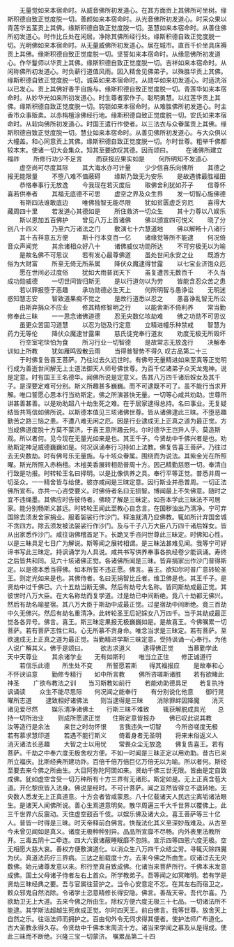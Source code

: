 <!-- { "loadSidebar": true } -->
　　无量觉如来本宿命时。从威音佛所初发道心。在其方面贡上其佛所可坐树。缘斯积德自致正觉度脱一切。善颜如来本宿命时。从光音佛所初发道心。时采众果以青莲华五茎贡上其佛。缘斯积德自致正觉度脱一切。圣慧如来本宿命时。从善住佛所初发道心。时作比丘处在闲居。净除其佛所经行处。缘斯积德自致正觉度脱一切。光明佛如来本宿命时。从无量威佛所初发道心。居在城市。直百千价坐具床褥贡上其佛。缘斯积德自致正觉度脱一切。坚誓如来本宿命时。从缘思佛所初发道心。作华鬘师以华贡上其佛。缘斯积德自致正觉度脱一切。吉祥如来本宿命时。从闲称佛所初发道心。时负薪行道值风雨。因入精舍见佛弟子。以殊胜华贡上其佛。缘斯积德自致正觉度脱一切。诚英如来本宿命时。从勋华如来初发道心。时适洗浴以已发心。贡上其佛好香手自施与。缘斯积德自致正觉度脱一切。青莲华如来本宿命时。从妙华光如来所初发道心。时生尊者家作子。聪明勇慧。以红莲华贡上其佛。缘斯积德自致正觉度脱一切。钩锁如来本宿命时。从难胜佛所初发道心。时主香市众事贩卖。以赤栴檀涂佛经行地。缘斯积德自致正觉度脱一切。安氏如来本宿命时。从软向佛所初发道心。时国王遣行作使者。以三法衣与众眷属贡上其佛。缘斯积德自致正觉度脱一切。慧业如来本宿命时。从善见佛所初发道心。与大众俱以大幢盖。和心同意贡上其佛。缘斯积德自致正觉度脱一切。尔时世尊。粗举千佛都较本末。使诸一切大会集众。知其至要欲叹其德。因而颂曰。
　　在诸佛所建立福祚
　　所修行功少不足言
　　而获报应果实如是
　　何所明知不发道心
　　虚空尚可尽度其际
　　其大海水亦可计量
　　少少信喜乐向佛所
　　其德之报无能限量
　　不堕八难不值蔽碍
　　缘斯乃致无为安乐
　　是故遇佛最胜福田
　　恭恪奉事行无放逸
　　今我现在若灭度后
　　取佛舍利犹如芥子
　　信尊怀喜若供奉者
　　其福无底德不可思
　　虚空之界及众生界
　　发一切智心施佛德
　　有斯四法谁敢底边
　　唯佛独智无能尽限
　　犹如贫匮虚乏穷厄
　　喜得大藏周四十里
　　若发道心其德如是
　　所住救济一切众生
　　其十力尊以八娱乐
　　斯以恩加五百佛护
　　曾见八万上首诸佛
　　佛以颁宣四可悦义
　　晓了分别八十四义
　　乃至六万诸法之门
　　敷演七十六慧道地
　　佛以解畅十八诸行
　　其十吉祥意五方便
　　斯十行本变百一亿
　　诸缘觉等所不能逮
　　何况倚音众声闻党
　　其余诸相众好八十
　　诸佛威仪功勋所达
　　不可穷极无以为喻
　　是故名佛不可思议
　　若有发心最尊佛道
　　虽处世间永安之业
　　既游方俗为大财富
　　所至无倚无所系属
　　降伏众魔逮得甘露
　　以七宝业济饱众厄
　　愿在世间必过度俗
　　犹如大雨普润天下
　　虽复遭苦无数百千
　　不久当成功勋威德
　　一切世间皆归斯无
　　是以行道勿以为劳
　　皆能含忍众苦之患
　　若以罪报堕于恶趣
　　承功勋德必生天上
　　何所明智与愚诤讼
　　无明迷惑知慧志安
　　智致道果痴不觉之
　　是故行道悉以忍之
　　愚喜诤乱智无所讼
　　由斯弃捐众不应业
　　修其精修智明之行
　　以能舍斯不倚利养
　　常当勤修奉此三昧
　　一一思念诸佛道德
　　忍无央数亿垓劫难
　　佛之功勋不可思议
　　虽更众苦固习道慧
　　以忍为铠及行定意
　　立精进幢乐种禁戒
　　智慧为药力无等伦
　　降伏众魔逮甘露果
　　慈氏徒党奉行道友
　　劝度无极无所毁坏
　　行空室宅惔怕为食
　　所习行业一切智德
　　是故常志无放逸行
　　决解奉训如上所教
　　犹如雁鸣毁散云雨
　　当得普智势不得久
叹古品第二十三
　　于时佛复告喜王菩萨。乃往过去久远世时。有佛号无量精进如来至真等正觉明行成为善逝世间解无上士道法御天人师号佛世尊。为百千亿诸弟子众天龙鬼神。说是定意。时有国王王名德华。闻佛所说是定意义。告其八万四千诸后婇女及其千子。是深要定难可分别。斯义所趣甚多巍巍。而不可逮既不可了。虽不能行当求开解。唯口誓愿心思本行当劝斯定。佛之所演甚快无量。一切等心咸共劝助。世尊所讲甚善甚善。以是劝助超八十劫生死之难。在于居家逮得总持。名曰事业。无复疑结皆共笃信如佛所说。以斯德本值见三垓诸佛世尊。皆从诸佛逮此三昧。不堕恶趣勤苦之路三恼之患。不遭八难无闲之厄。因是行业逮成无上正真之道为最正觉。方当成佛道度脱十方莫不蒙济。于喜王意所趣云何。尔时德华王岂异人乎。莫造斯观。所以者何。见今现在无量光如来是也。其王千子。今贤劫中千佛兴者是也。劝助斯定神足威德巍巍如是。何况讽诵奉行习持如上法教。佛复告喜王菩萨。乃往过去无央数劫。时有佛号乐无量施。与十垓众眷属。围绕而为说法。其紫金光在所照曜。斯光所照入赤栴檀。木榓美香展转相勋普周十方。因己精勤慈愍一切。奉清白行致是功报。时转轮王名曰择明。以是比像供养之具。奉行平等正觉。普悉并周一切圣众。一一精舍皆与给使。彼亦咸闻是三昧定意。因行斯业并悉普周。一切正法佛所宣布。亦共一心咨受要义。时佛侍者名曰无损智。博闻最上不失佛意。随时之宜不违绳墨。其佛应时告彼侍者。佛晓了解是三昧定。如吾本学此三昧法不可居家。能分别畅斯义甚远。时转轮王闻此至教心自念言。在国秽浊出乃清净。宁可弃国除去须发舍家捐业。服着袈裟行作沙门。释浊就清乃应佛教。辄如所计弃国舍城不贪四方。除去须发被法袈裟行作沙门。及与千子八万大臣八万四千诸后婇女。皆从出家悉作沙门。咸往诣佛稽首足下。长跪叉手咨问世尊此三昧定。时佛知心性。以是三昧具足七日广为解说。斯等闻之展转相谓。是三昧法甚难见闻。我等宁可好谛书写此三昧定。持讽诵学为人具说。咸共书写供养奉事各执经卷少能讽诵。寿终之后皆共和同。见六十垓诸佛正觉。各诸佛所闻是三昧。皆弃捐家出作沙门普得斯定。以是德本悉当得佛。如本所誓不违正愿。佛言。喜王。欲知尔时普广意转轮圣王。则定光如来是也。其佛侍者。名曰无捐智比丘者。维卫佛是也。其王千子。是贤劫中过千佛已。六十五劫当断无佛。然后有劫号大名称。皆同斯劫成最正觉。其彼世时八万大臣。在大名称劫而复学道。过是劫已中间断绝。竟八十劫都无佛兴。然后有劫名喻星宿。其八万大臣于斯劫中成最正觉。过星宿劫中间断绝。竟三百劫中久无佛兴。然后有劫名重清净。此转轮圣王后妃婇女八万四千。当于其劫成最正觉各各异号。佛言。喜王。斯三昧定果报无极巍巍如是。是故喜王。今佛嘱累一切菩萨。若有菩萨志性仁和。心无所慕不贪身命。唯念当求是三昧定。若有菩萨。至欲速成无上正真之道为最正觉。当勤精进学斯三昧定意。受持讽诵一心奉行。为他人说广解其义。佛于是颂曰。
　　欲志求道义　　逮得佛正觉
　　当慕勤学此　　天中天尊业
　　其余诸学业　　无有如斯利
　　唯当立正住　　修正诚道行
　　若信乐此德　　所生处不变
　　所誓愿若斯　　得其福报应
　　是故奉和心　　不怀谀谄意
　　勤修专精行　　如中所言教
　　佛所咨嗟斯诸胜　　若有欲睹此神圣
　　广欲布教法之训　　当习斯教如前行
　　若能劝助德具足　　若复执持讽诵读
　　众生不能尽思际　　何况闻之能奉行
　　有分别说化他意　　御行晃曜所志道
　　逮致相好诸佛法　　则当逮得是三昧
　　消除罪衅因降魔　　消灭诸见爱尽然
　　娱乐清净诸佛土　　行斯三昧不难致
　　辄获解脱成具光　　总持一切所治业
　　则成所愿逮正觉　　住斯定意皆报办
　　佛已叹此说其教　　汝等造行是余法
　　来世之时勿怀恨　　言我违失一切智
　　今所咨嗟度无极　　若有慕求慧印道
　　若遇不能行斯义　　倚着身者无圣明
　　将来末俗返义人　　消灭诸法长恶趣
　　大智之士以用忧　　常畏众尘无放逸
　　佛复告喜王。若有菩萨。千劫之中奉六度无极舍权方便。不如一时闻是三昧正定以用劝助。昔古已来所立福庆。比斯经典所建功祚。百倍千倍万倍巨亿万倍无以为喻。所以者何。斯经至要去来今佛之所由生。大目阿弥陀阿閦如来。贤劫千佛三世无限。皆由是定自致成佛。犹如虚空含受一切万种所有十方三界有无诸形。斯定如是。无上正真含苞大道。开化黎庶皆入法身。佛说是经时。不可计菩萨。闻之亘然皆得立不退转地。无央数人悉发无上正真道意。十方会者皆咸蒙恩。八十亿载诸天人民远尘离垢诸法眼生。是诸天人闻佛所说。善心生焉道意明矣。散华周遍三千大千世界以覆佛上。此三千世界六反震动。天住虚空鼓百千伎。以娱乐佛及诸大众。喜王菩萨等三十亿人。普皆一时得是三昧。时天帝释前白佛言。快哉法化其义至深妙哉难及。从古至今未曾见闻如是真义。诸度无极种种别异。品品所宣靡不尽畅。内外表里法教所开。三毒五阴十二牵连。四大六衰诸蔽睡眠靡不忽除。宣示四等四恩六度无极。空无相愿大慈大哀。善权方便敷演道化。以消众生八万四千众结尘劳。寻辄灭除四魔为伏。真道法药疗三界病。三达之船载度十方。去来今佛之所由生。叹诸过去无央数佛。始元诸尊发意以来。积行至真自致成佛。化诸当来菩萨所行。千佛本末发意成佛。国土父母诸子侍者左右上首众。所学教弟子。吾等闻之如冥睹明。若有学是贤劫三昧经典之要。吾与官属往营护之。当令心安意定不忘。在其左右而宿卫之。敕众邪鬼自然消除。令诸学士恣意精修长得安隐。佛言。善哉天帝。吾代尔喜。乃欲助卫无上大道。去来今佛之所由生。除权方便六度无极三十七品。一切诸法所不能逮。其学斯法超越生死疾成正觉。尔时四天王。前白佛言。我等世尊。放舍天上自然之乐。往诣法师而拥护之。百由旬外令无伺求得其便者。使护法师广布道化。古大圣教永得久存。令贤劫中千佛本末周流十方。诸当来学闻之慕及从是得成。使此三昧而不断绝。兴隆三宝一切蒙济。
嘱累品第二十四
